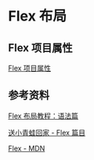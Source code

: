 # Flex 布局

## Flex 项目属性

[Flex 项目属性](./flex-item-properties.mdx)

## 参考资料

[Flex 布局教程：语法篇](https://www.ruanyifeng.com/blog/2015/07/flex-grammar.html)

[送小青蛙回家 - Flex 篇目](https://flexboxfroggy.com/#zh-cn)

[Flex - MDN](https://developer.mozilla.org/zh-CN/docs/Web/CSS/flex)

